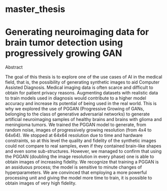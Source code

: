 # master_thesis

# Generating neuroimaging data for brain tumor detection using progressively growing GAN

Abstract

The goal of this thesis is to explore one of the use cases of AI in the medical field, that is, the possibility of generating synthetic images to aid Computer Assisted Diagnosis. Medical imaging data is often scarce and difficult to obtain for patient privacy reasons. Augmenting datasets with realistic data to train models used in diagnosis would contribute to a higher model accuracy and increase its potential of being used in the real world. This is why we explored the use of PGGAN (Progressive Growing of GANs, belonging to the class of generative adversarial networks) to generate artificial neuroimaging samples of healthy brains and brains with glioma and meningioma tumors. We trained the PGGAN model to generate, from random noise, images of progressively growing resolution (from 4x4 to 64x64). We stopped at 64x64 resolution due to time and hardware constraints, so at this level the quality and fidelity of the synthetic images could not compare to real samples, even if they contained brain-like shapes and even some sub-structures. However, we managed to confirm that using the PGGAN (doubling the image resolution in every phase) one is able to obtain images of increasing fidelity. We recognize that training a PGGAN is an assiduous process; the model is sensitive to minute changes of hyperparameters. We are convinced that employing a more powerful processing unit and giving the model more time to train, it is possible to obtain images of very high fidelity.
